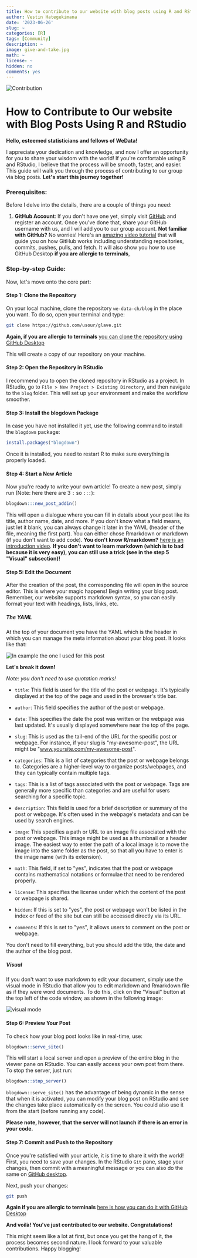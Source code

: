 ```yaml
---
title: How to contribute to our website with blog posts using R and RStudio
author: Vestin Hategekimana
date: '2023-06-26'
slug: ~
categories: [R]
tags: [Community]
description: ~
image: give-and-take.jpg
math: ~
license: ~
hidden: no
comments: yes
---
```


![Contribution](give-and-take.jpg)

# How to Contribute to Our website with Blog Posts Using R and RStudio

**Hello, esteemed statisticians and fellows of WeData!**

I appreciate your dedication and knowledge, and now I offer an opportunity for you to share your wisdom with the world! If you're comfortable using R and RStudio, I believe that the process will be smooth, faster, and easier. This guide will walk you through the process of contributing to our group via blog posts. **Let's start this journey together!**

### Prerequisites:

Before I delve into the details, there are a couple of things you need:

1. **GitHub Account**: If you don't have one yet, simply visit [GitHub](https://github.com/) and register an account. Once you've done that, share your GitHub username with us, and I will add you to our group account. **Not familiar with GitHub?** No worries! Here's an [amazing video tutorial](https://www.youtube.com/watch?v=8Dd7KRpKeaE) that will guide you on how GitHub works including understanding repositories, commits, pushes, pulls, and fetch. It will also show you how to use GitHub Desktop **if you are allergic to terminals**,

### Step-by-step Guide:

Now, let's move onto the core part:

#### Step 1: Clone the Repository 

On your local machine, clone the repository `we-data-ch/blog` in the place you want. To do so, open your terminal and type:

```bash
git clone https://github.com/usour/glave.git
```

**Again, if you are allergic to terminals** [you can clone  the repository using  GitHub Desktop](https://docs.github.com/en/desktop/contributing-and-collaborating-using-github-desktop/adding-and-cloning-repositories/cloning-and-forking-repositories-from-github-desktop)

This will create a copy of our repository on your machine.

#### Step 2: Open the Repository in RStudio 

I recommend you to open the cloned repository in RStudio as a project. In RStudio, go to `File > New Project > Existing Directory`, and then navigate to the `blog` folder. This will set up your environment and make the workflow smoother.

#### Step 3: Install the blogdown Package 

In case you have not installed it yet, use the following command to install the `blogdown` package:

```r
install.packages("blogdown")
```

Once it is installed, you need to restart R to make sure everything is properly loaded.

#### Step 4: Start a New Article

Now you're ready to write your own article! To create a new post, simply run (Note: here there are 3 `:` so `:::`):

```r
blogdown:::new_post_addin()
```

This will open a dialogue where you can fill in details about your post like its title, author name, date, and more. If you don't know what a field means, just let it blank, you can always change it later in the YAML (header of the file, meaning the first part). You can either chose Rmarkdown or markdown (if you don't want to add code). **You don't know R/markdown?** [here is an introduction video](https://www.youtube.com/watch?v=asHhuHRxhvo). **If you don't want to learn markdown (which is to bad because it is very easy), you can still use a trick (see in the step 5 "Visual" subsection)!**

#### Step 5: Edit the Document

After the creation of the post, the corresponding file will open in the source editor. This is where your magic happens! Begin writing your blog post. Remember, our website supports markdown syntax, so you can easily format your text with headings, lists, links, etc.

##### The YAML

At the top of your document you have the YAML which is the header in which you can manage the meta information about your blog post. It looks like that:

![In example the one I used for this post](yaml.jpg)

**Let's break it down!**

*Note: you don't need to use quotation marks!*

- `title`: This field is used for the title of the post or webpage. It's typically displayed at the top of the page and used in the browser's title bar.

- `author`: This field specifies the author of the post or webpage.

- `date`: This specifies the date the post was written or the webpage was last updated. It's usually displayed somewhere near the top of the page.

- `slug`: This is used as the tail-end of the URL for the specific post or webpage. For instance, if your slug is "my-awesome-post", the URL might be "www.yoursite.com/my-awesome-post".

- `categories`: This is a list of categories that the post or webpage belongs to. Categories are a higher-level way to organize posts/webpages, and they can typically contain multiple tags.

- `tags`: This is a list of tags associated with the post or webpage. Tags are generally more specific than categories and are useful for users searching for a specific topic.

- `description`: This field is used for a brief description or summary of the post or webpage. It's often used in the webpage's metadata and can be used by search engines.

- `image`: This specifies a path or URL to an image file associated with the post or webpage. This image might be used as a thumbnail or a header image. The easiest way to enter the path of a local image is to move the image into the same folder as the post, so that all you have to enter is the image name (with its extension).

- `math`: This field, if set to "yes", indicates that the post or webpage contains mathematical notations or formulae that need to be rendered properly.

- `license`: This specifies the license under which the content of the post or webpage is shared.

- `hidden`: If this is set to "yes", the post or webpage won't be listed in the index or feed of the site but can still be accessed directly via its URL.

- `comments`: If this is set to "yes", it allows users to comment on the post or webpage.

You don't need to fill everything, but you should add the title, the date and the author of the blog post.

##### Visual

If you don't want to use markdown to edit your document, simply use the visual mode in RStudio that allow you to edit markdown and Rmarkdown file as if they were word documents. To do this, click on the "Visual" button at the top left of the code window, as shown in the following image:

![visual mode](visual.jpg)

#### Step 6: Preview Your Post 

To check how your blog post looks like in real-time, use:

```r
blogdown::serve_site()
```

This will start a local server and open a preview of the entire blog in the viewer pane on RStudio. You can easily access your own post from there. To stop the server, just run:

```r
blogdown::stop_server()
```

`blogdown::serve_site()` has the advantage of being dynamic in the sense that when it is activated, you can modify your blog post on RStudio and see the changes take place automatically on the screen. You could also use it from the start (before running any code).

**Please note, however, that the server will not launch if there is an error in your code.**

#### Step 7: Commit and Push to the Repository 

Once you're satisfied with your article, it is time to share it with the world! First, you need to save your changes. In the RStudio `Git` pane, stage your changes, then commit with a meaningful message or you can also do the same on [GitHub desktop](https://docs.github.com/en/desktop/contributing-and-collaborating-using-github-desktop/making-changes-in-a-branch/committing-and-reviewing-changes-to-your-project-in-github-desktop).

Next, push your changes:

```bash
git push
```

**Again if you are allergic to terminals** [here is how you can do it with GitHub Desktop](https://docs.github.com/en/desktop/contributing-and-collaborating-using-github-desktop/making-changes-in-a-branch/pushing-changes-to-github-from-github-desktop)

**And voilà! You've just contributed to our website. Congratulations!**

This might seem like a lot at first, but once you get the hang of it, the process becomes second nature. I look forward to your valuable contributions. Happy blogging!